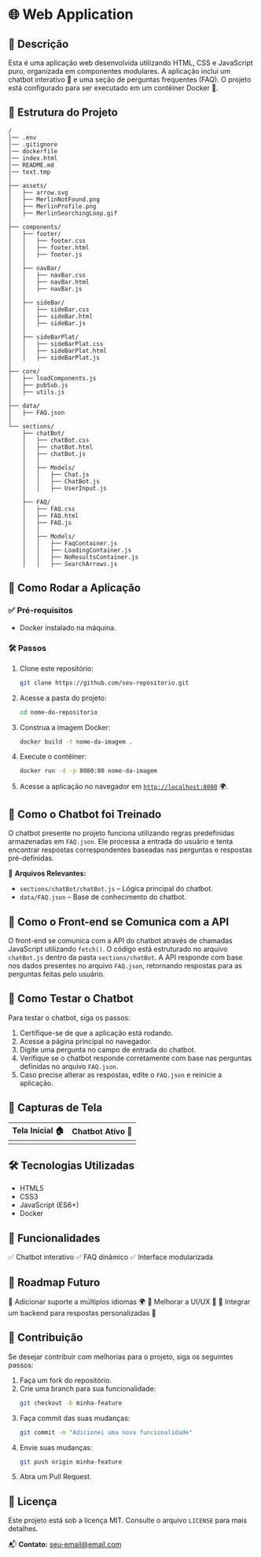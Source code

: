 # 🌐 Web Application

## 📜 Descrição

Esta é uma aplicação web desenvolvida utilizando HTML, CSS e JavaScript puro, organizada em componentes modulares. A aplicação inclui um chatbot interativo 🤖 e uma seção de perguntas frequentes (FAQ). O projeto está configurado para ser executado em um contêiner Docker 🐳.

## 📂 Estrutura do Projeto

```
/
│── .env
│── .gitignore
│── dockerfile
│── index.html
│── README.md
│── text.tmp
│
├── assets/
│   ├── arrow.svg
│   ├── MerlinNotFound.png
│   ├── MerlinProfile.png
│   ├── MerlinSearchingLoop.gif
│
├── components/
│   ├── footer/
│   │   ├── footer.css
│   │   ├── footer.html
│   │   ├── footer.js
│   │
│   ├── navBar/
│   │   ├── navBar.css
│   │   ├── navBar.html
│   │   ├── navBar.js
│   │
│   ├── sideBar/
│   │   ├── sideBar.css
│   │   ├── sideBar.html
│   │   ├── sideBar.js
│   │
│   ├── sideBarPlat/
│   │   ├── sideBarPlat.css
│   │   ├── sideBarPlat.html
│   │   ├── sideBarPlat.js
│
├── core/
│   ├── loadComponents.js
│   ├── pubSub.js
│   ├── utils.js
│
├── data/
│   ├── FAQ.json
│
└── sections/
    ├── chatBot/
    │   ├── chatBot.css
    │   ├── chatBot.html
    │   ├── chatBot.js
    │   │
    │   ├── Models/
    │   │   ├── Chat.js
    │   │   ├── ChatBot.js
    │   │   ├── UserInput.js
    │
    ├── FAQ/
    │   ├── FAQ.css
    │   ├── FAQ.html
    │   ├── FAQ.js
    │   │
    │   ├── Models/
    │   │   ├── FaqContainer.js
    │   │   ├── LoadingContainer.js
    │   │   ├── NoResultsContainer.js
    │   │   ├── SearchArrows.js
```

## 🚀 Como Rodar a Aplicação

### ✅ Pré-requisitos

- Docker instalado na máquina.

### 🛠 Passos

1. Clone este repositório:
   ```sh
   git clone https://github.com/seu-repositorio.git
   ```
2. Acesse a pasta do projeto:
   ```sh
   cd nome-do-repositorio
   ```
3. Construa a imagem Docker:
   ```sh
   docker build -t nome-da-imagem .
   ```
4. Execute o contêiner:
   ```sh
   docker run -d -p 8080:80 nome-da-imagem
   ```
5. Acesse a aplicação no navegador em [`http://localhost:8080`](http://localhost:8080) 🌍.

## 🤖 Como o Chatbot foi Treinado

O chatbot presente no projeto funciona utilizando regras predefinidas armazenadas em `FAQ.json`. Ele processa a entrada do usuário e tenta encontrar respostas correspondentes baseadas nas perguntas e respostas pré-definidas.

📌 **Arquivos Relevantes:**

- `sections/chatBot/chatBot.js` – Lógica principal do chatbot.
- `data/FAQ.json` – Base de conhecimento do chatbot.

## 🔗 Como o Front-end se Comunica com a API

O front-end se comunica com a API do chatbot através de chamadas JavaScript utilizando `fetch()`. O código está estruturado no arquivo `chatBot.js` dentro da pasta `sections/chatBot`. A API responde com base nos dados presentes no arquivo `FAQ.json`, retornando respostas para as perguntas feitas pelo usuário.

## 🧪 Como Testar o Chatbot

Para testar o chatbot, siga os passos:

1. Certifique-se de que a aplicação está rodando.
2. Acesse a página principal no navegador.
3. Digite uma pergunta no campo de entrada do chatbot.
4. Verifique se o chatbot responde corretamente com base nas perguntas definidas no arquivo `FAQ.json`.
5. Caso precise alterar as respostas, edite o `FAQ.json` e reinicie a aplicação.

## 🎨 Capturas de Tela

| Tela Inicial 🏠 | Chatbot Ativo 🤖 |
| --------------- | ---------------- |
|                 |                  |

## 🛠 Tecnologias Utilizadas

- HTML5
- CSS3
- JavaScript (ES6+)
- Docker

## 📌 Funcionalidades

✅ Chatbot interativo ✅ FAQ dinâmico ✅ Interface modularizada

## 🎯 Roadmap Futuro

🔹 Adicionar suporte a múltiplos idiomas 🌍 🔹 Melhorar a UI/UX 🎨 🔹 Integrar um backend para respostas personalizadas 🔗

## 🤝 Contribuição

Se desejar contribuir com melhorias para o projeto, siga os seguintes passos:

1. Faça um fork do repositório.
2. Crie uma branch para sua funcionalidade:
   ```sh
   git checkout -b minha-feature
   ```
3. Faça commit das suas mudanças:
   ```sh
   git commit -m "Adicionei uma nova funcionalidade"
   ```
4. Envie suas mudanças:
   ```sh
   git push origin minha-feature
   ```
5. Abra um Pull Request.

## 📄 Licença

Este projeto está sob a licença MIT. Consulte o arquivo `LICENSE` para mais detalhes.

📬 **Contato:** [seu-email@email.com](mailto\:seu-email@email.com)

